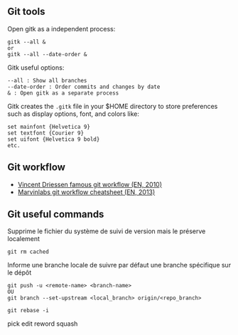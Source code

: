 Git tools
---------

Open gitk as a independent process:

```
gitk --all &
or
gitk --all --date-order &
```

Gitk useful options:

```
--all : Show all branches
--date-order : Order commits and changes by date
& : Open gitk as a separate process
```

Gitk creates the `.gitk` file in your $HOME directory to store preferences such as display options, font, and colors like:

```
set mainfont {Helvetica 9}
set textfont {Courier 9}
set uifont {Helvetica 9 bold}
etc.
```

Git workflow
------------

* [Vincent Driessen famous git workflow (EN, 2010)](http://nvie.com/posts/a-successful-git-branching-model/)
* [Marvinlabs git workflow cheatsheet (EN, 2013)](http://www.marvinlabs.com/2013/06/18/our-git-workflow-cheatsheet/)

Git useful commands
-------------------

Supprime le fichier du système de suivi de version mais le préserve localement
```
git rm cached
```

Informe une branche locale de suivre par défaut une branche spécifique sur le dépôt
```
git push -u <remote-name> <branch-name>
OU
git branch --set-upstream <local_branch> origin/<repo_branch>
```

```
git rebase -i
```

pick
edit
reword
squash
